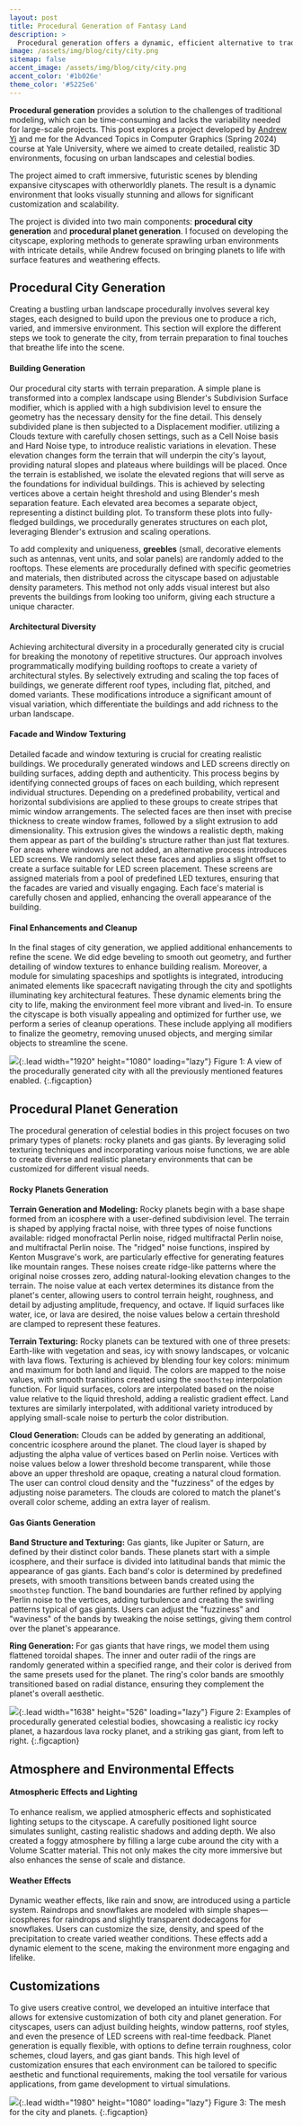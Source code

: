 ```yaml
---
layout: post  
title: Procedural Generation of Fantasy Land  
description: >  
  Procedural generation offers a dynamic, efficient alternative to traditional modeling methods, creating diverse and intricate environments.  
image: /assets/img/blog/city/city.png  
sitemap: false  
accent_image: /assets/img/blog/city/city.png  
accent_color: '#1b026e'  
theme_color: '#5225e6'
---
```


**Procedural generation** provides a solution to the challenges of traditional modeling, which can be time-consuming and lacks the variability needed for large-scale projects. This post explores a project developed by [Andrew Yi](https://andrewyibc.github.io/) and me for the Advanced Topics in Computer Graphics (Spring 2024) course at Yale University, where we aimed to create detailed, realistic 3D environments, focusing on urban landscapes and celestial bodies.

The project aimed to craft immersive, futuristic scenes by blending expansive cityscapes with otherworldly planets. The result is a dynamic environment that looks visually stunning and allows for significant customization and scalability.

The project is divided into two main components: **procedural city generation** and **procedural planet generation**. I focused on developing the cityscape, exploring methods to generate sprawling urban environments with intricate details, while Andrew focused on bringing planets to life with surface features and weathering effects.

## Procedural City Generation

Creating a bustling urban landscape procedurally involves several key stages, each designed to build upon the previous one to produce a rich, varied, and immersive environment. This section will explore the different steps we took to generate the city, from terrain preparation to final touches that breathe life into the scene.

#### Building Generation

Our procedural city starts with terrain preparation. A simple plane is transformed into a complex landscape using Blender's Subdivision Surface modifier, which is applied with a high subdivision level to ensure the geometry has the necessary density for the fine detail. This densely subdivided plane is then subjected to a Displacement modifier. utilizing a Clouds texture with carefully chosen settings, such as a Cell Noise basis and Hard Noise type, to introduce realistic variations in elevation. These elevation changes form the terrain that will underpin the city's layout, providing natural slopes and plateaus where buildings will be placed. Once the terrain is established, we isolate the elevated regions that will serve as the foundations for individual buildings. This is achieved by selecting vertices above a certain height threshold and using Blender's mesh separation feature. Each elevated area becomes a separate object, representing a distinct building plot. To transform these plots into fully-fledged buildings, we procedurally generates structures on each plot, leveraging Blender's extrusion and scaling operations. 

To add complexity and uniqueness, **greebles** (small, decorative elements such as antennas, vent units, and solar panels) are randomly added to the rooftops. These elements are procedurally defined with specific geometries and materials, then distributed across the cityscape based on adjustable density parameters. This method not only adds visual interest but also prevents the buildings from looking too uniform, giving each structure a unique character.

#### Architectural Diversity

Achieving architectural diversity in a procedurally generated city is crucial for breaking the monotony of repetitive structures. Our approach involves programmatically modifying building rooftops to create a variety of architectural styles. By selectively extruding and scaling the top faces of buildings, we generate different roof types, including flat, pitched, and domed variants. These modifications introduce a significant amount of visual variation, which differentiate the buildings and add richness to the urban landscape.

#### Facade and Window Texturing

Detailed facade and window texturing is crucial for creating realistic buildings. We procedurally generated windows and LED screens directly on building surfaces, adding depth and authenticity. This process begins by identifying connected groups of faces on each building, which represent individual structures. Depending on a predefined probability, vertical and horizontal subdivisions are applied to these groups to create stripes that mimic window arrangements. The selected faces are then inset with precise thickness to create window frames, followed by a slight extrusion to add dimensionality. This extrusion gives the windows a realistic depth, making them appear as part of the building's structure rather than just flat textures. For areas where windows are not added, an alternative process introduces LED screens. We randomly select these faces and applies a slight offset to create a surface suitable for LED screen placement. These screens are assigned materials from a pool of predefined LED textures, ensuring that the facades are varied and visually engaging. Each face's material is carefully chosen and applied, enhancing the overall appearance of the building.

#### Final Enhancements and Cleanup

In the final stages of city generation, we applied additional enhancements to refine the scene. We did edge beveling to smooth out geometry, and further detailing of window textures to enhance building realism. Moreover, a module for simulating spaceships and spotlights is integrated, introducing animated elements like spacecraft navigating through the city and spotlights illuminating key architectural features. These dynamic elements bring the city to life, making the environment feel more vibrant and lived-in. To ensure the cityscape is both visually appealing and optimized for further use, we perform a series of cleanup operations. These include applying all modifiers to finalize the geometry, removing unused objects, and merging similar objects to streamline the scene.

![](/assets/img/blog/city/city/city-partial.png){:.lead width="1920" height="1080" loading="lazy"}
Figure 1: A view of the procedurally generated city with all the previously mentioned features enabled.
{:.figcaption}

## Procedural Planet Generation

The procedural generation of celestial bodies in this project focuses on two primary types of planets: rocky planets and gas giants. By leveraging solid texturing techniques and incorporating various noise functions, we are able to create diverse and realistic planetary environments that can be customized for different visual needs.

#### Rocky Planets Generation

**Terrain Generation and Modeling:** Rocky planets begin with a base shape formed from an icosphere with a user-defined subdivision level. The terrain is shaped by applying fractal noise, with three types of noise functions available: ridged monofractal Perlin noise, ridged multifractal Perlin noise, and multifractal Perlin noise. The "ridged" noise functions, inspired by Kenton Musgrave's work, are particularly effective for generating features like mountain ranges. These noises create ridge-like patterns where the original noise crosses zero, adding natural-looking elevation changes to the terrain. The noise value at each vertex determines its distance from the planet's center, allowing users to control terrain height, roughness, and detail by adjusting amplitude, frequency, and octave. If liquid surfaces like water, ice, or lava are desired, the noise values below a certain threshold are clamped to represent these features.

**Terrain Texturing:** Rocky planets can be textured with one of three presets: Earth-like with vegetation and seas, icy with snowy landscapes, or volcanic with lava flows. Texturing is achieved by blending four key colors: minimum and maximum for both land and liquid. The colors are mapped to the noise values, with smooth transitions created using the `smoothstep` interpolation function. For liquid surfaces, colors are interpolated based on the noise value relative to the liquid threshold, adding a realistic gradient effect. Land textures are similarly interpolated, with additional variety introduced by applying small-scale noise to perturb the color distribution.

**Cloud Generation:** Clouds can be added by generating an additional, concentric icosphere around the planet. The cloud layer is shaped by adjusting the alpha value of vertices based on Perlin noise. Vertices with noise values below a lower threshold become transparent, while those above an upper threshold are opaque, creating a natural cloud formation. The user can control cloud density and the "fuzziness" of the edges by adjusting noise parameters. The clouds are colored to match the planet's overall color scheme, adding an extra layer of realism.

#### Gas Giants Generation

**Band Structure and Texturing:** Gas giants, like Jupiter or Saturn, are defined by their distinct color bands. These planets start with a simple icosphere, and their surface is divided into latitudinal bands that mimic the appearance of gas giants. Each band's color is determined by predefined presets, with smooth transitions between bands created using the `smoothstep` function. The band boundaries are further refined by applying Perlin noise to the vertices, adding turbulence and creating the swirling patterns typical of gas giants. Users can adjust the "fuzziness" and "waviness" of the bands by tweaking the noise settings, giving them control over the planet's appearance.

**Ring Generation:** For gas giants that have rings, we model them using flattened toroidal shapes. The inner and outer radii of the rings are randomly generated within a specified range, and their color is derived from the same presets used for the planet. The ring's color bands are smoothly transitioned based on radial distance, ensuring they complement the planet's overall aesthetic.

![](/assets/img/blog/city/city/planets.png){:.lead width="1638" height="526" loading="lazy"}
Figure 2: Examples of procedurally generated celestial bodies, showcasing a realistic icy rocky planet, a hazardous lava rocky planet, and a striking gas giant, from left to right.
{:.figcaption}

## Atmosphere and Environmental Effects

#### Atmospheric Effects and Lighting

To enhance realism, we applied atmospheric effects and sophisticated lighting setups to the cityscape. A carefully positioned light source simulates sunlight, casting realistic shadows and adding depth. We also created a foggy atmosphere by filling a large cube around the city with a Volume Scatter material. This not only makes the city more immersive but also enhances the sense of scale and distance.

#### Weather Effects

Dynamic weather effects, like rain and snow, are introduced using a particle system. Raindrops and snowflakes are modeled with simple shapes—icospheres for raindrops and slightly transparent dodecagons for snowflakes. Users can customize the size, density, and speed of the precipitation to create varied weather conditions. These effects add a dynamic element to the scene, making the environment more engaging and lifelike.


## Customizations

To give users creative control, we developed an intuitive interface that allows for extensive customization of both city and planet generation. For cityscapes, users can adjust building heights, window patterns, roof styles, and even the presence of LED screens with real-time feedback. Planet generation is equally flexible, with options to define terrain roughness, color schemes, cloud layers, and gas giant bands. This high level of customization ensures that each environment can be tailored to specific aesthetic and functional requirements, making the tool versatile for various applications, from game development to virtual simulations.

![](/assets/img/blog/city/city/city-model.png){:.lead width="1980" height="1080" loading="lazy"}
Figure 3: The mesh for the city and planets.
{:.figcaption}
